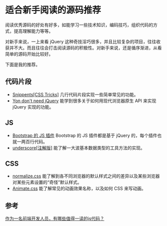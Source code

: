 # 适合新手阅读的源码推荐
阅读优秀源码的好处有好多，如能学习一些技术知识，编码技巧，组织代码的方式，提高理解能力等等。

对新手来说，一上来看 jQuery 这种奇技淫巧很多，并且比较复杂的项目，往往收获并不大。而且往往会打击阅读源码的积极性。对新手来说，还是循序渐进，从看简单的源码开始比较好。

下面是我的推荐。

## 代码片段
* [Snippents[CSS Tricks]](https://css-tricks.com/snippets/) 几行代码片段实现一些简单常见的功能。
* [Yon don't need jQuery](https://github.com/oneuijs/You-Dont-Need-jQuery/blob/master/README.zh-CN.md) 能学到很多关于如何用现代浏览器原生 API 来实现 jQuery 实现的功能。

## JS
* [Bootstrap 的 JS 插件](https://github.com/twbs/bootstrap/tree/master/js) Bootstrap 的 JS 插件都是基于 jQuery 的，每个插件也就一两百行代码。
* [underscore[注解版]](http://underscorejs.org/docs/underscore.html) 能了解一大波基本数据类型的工具方法的实现。

## CSS
* [normalize.css](https://github.com/necolas/normalize.css/blob/master/normalize.css) 能了解到各不同浏览器的默认样式之间的差异以及某些浏览器对某些元素设置的“奇怪”默认样式。
* [Animate.css](https://github.com/daneden/animate.css/blob/master/animate.css) 能了解常见的动画效果名称，以及如何 CSS 来写动画。

## 参考
[作为一名前端开发人员，有哪些值得一读的js代码？](https://www.zhihu.com/question/27471576)
